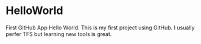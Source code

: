 # HelloWorld
First GitHub App
Hello World. This is my first project using GitHub. I usually perfer TFS but learning new tools is great.

